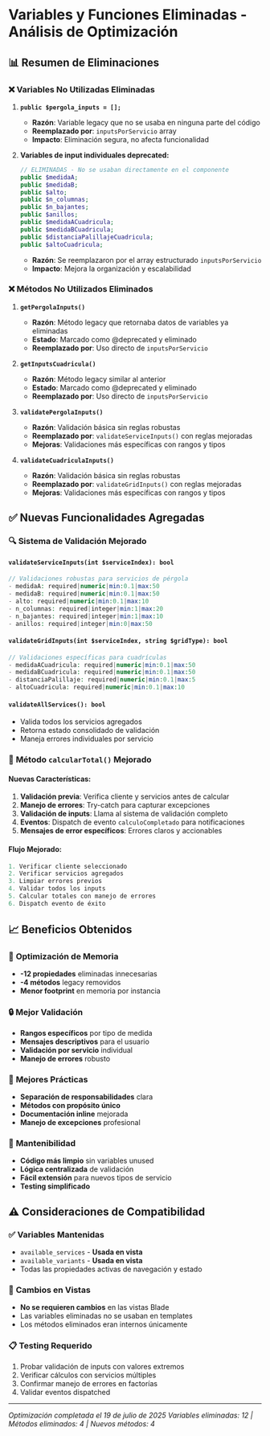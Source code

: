 # Variables y Funciones Eliminadas - Análisis de Optimización

## 📊 **Resumen de Eliminaciones**

### ❌ **Variables No Utilizadas Eliminadas**

1. **`public $pergola_inputs = [];`**
   - **Razón**: Variable legacy que no se usaba en ninguna parte del código
   - **Reemplazado por**: `inputsPorServicio` array
   - **Impacto**: Eliminación segura, no afecta funcionalidad

2. **Variables de input individuales deprecated:**
   ```php
   // ELIMINADAS - No se usaban directamente en el componente
   public $medidaA;
   public $medidaB;
   public $alto;
   public $n_columnas;
   public $n_bajantes;
   public $anillos;
   public $medidaACuadricula;
   public $medidaBCuadricula;
   public $distanciaPalillajeCuadricula;
   public $altoCuadricula;
   ```
   - **Razón**: Se reemplazaron por el array estructurado `inputsPorServicio`
   - **Impacto**: Mejora la organización y escalabilidad

### ❌ **Métodos No Utilizados Eliminados**

1. **`getPergolaInputs()`**
   - **Razón**: Método legacy que retornaba datos de variables ya eliminadas
   - **Estado**: Marcado como @deprecated y eliminado
   - **Reemplazado por**: Uso directo de `inputsPorServicio`

2. **`getInputsCuadricula()`**
   - **Razón**: Método legacy similar al anterior
   - **Estado**: Marcado como @deprecated y eliminado
   - **Reemplazado por**: Uso directo de `inputsPorServicio`

3. **`validatePergolaInputs()`**
   - **Razón**: Validación básica sin reglas robustas
   - **Reemplazado por**: `validateServiceInputs()` con reglas mejoradas
   - **Mejoras**: Validaciones más específicas con rangos y tipos

4. **`validateCuadriculaInputs()`**
   - **Razón**: Validación básica sin reglas robustas
   - **Reemplazado por**: `validateGridInputs()` con reglas mejoradas
   - **Mejoras**: Validaciones más específicas con rangos y tipos

## ✅ **Nuevas Funcionalidades Agregadas**

### 🔍 **Sistema de Validación Mejorado**

#### `validateServiceInputs(int $serviceIndex): bool`
```php
// Validaciones robustas para servicios de pérgola
- medidaA: required|numeric|min:0.1|max:50
- medidaB: required|numeric|min:0.1|max:50  
- alto: required|numeric|min:0.1|max:10
- n_columnas: required|integer|min:1|max:20
- n_bajantes: required|integer|min:1|max:10
- anillos: required|integer|min:0|max:50
```

#### `validateGridInputs(int $serviceIndex, string $gridType): bool`
```php
// Validaciones específicas para cuadrículas
- medidaACuadricula: required|numeric|min:0.1|max:50
- medidaBCuadricula: required|numeric|min:0.1|max:50
- distanciaPalillaje: required|numeric|min:0.1|max:5
- altoCuadricula: required|numeric|min:0.1|max:10
```

#### `validateAllServices(): bool`
- Valida todos los servicios agregados
- Retorna estado consolidado de validación
- Maneja errores individuales por servicio

### 🧮 **Método `calcularTotal()` Mejorado**

#### Nuevas Características:
1. **Validación previa**: Verifica cliente y servicios antes de calcular
2. **Manejo de errores**: Try-catch para capturar excepciones
3. **Validación de inputs**: Llama al sistema de validación completo
4. **Eventos**: Dispatch de evento `calculoCompletado` para notificaciones
5. **Mensajes de error específicos**: Errores claros y accionables

#### Flujo Mejorado:
```php
1. Verificar cliente seleccionado
2. Verificar servicios agregados  
3. Limpiar errores previos
4. Validar todos los inputs
5. Calcular totales con manejo de errores
6. Dispatch evento de éxito
```

## 📈 **Beneficios Obtenidos**

### 🎯 **Optimización de Memoria**
- **-12 propiedades** eliminadas innecesarias
- **-4 métodos** legacy removidos
- **Menor footprint** en memoria por instancia

### 🔒 **Mejor Validación**
- **Rangos específicos** por tipo de medida
- **Mensajes descriptivos** para el usuario
- **Validación por servicio** individual
- **Manejo de errores** robusto

### 🚀 **Mejores Prácticas**
- **Separación de responsabilidades** clara
- **Métodos con propósito único**
- **Documentación inline** mejorada
- **Manejo de excepciones** profesional

### 🔄 **Mantenibilidad**
- **Código más limpio** sin variables unused
- **Lógica centralizada** de validación
- **Fácil extensión** para nuevos tipos de servicio
- **Testing simplificado**

## ⚠️ **Consideraciones de Compatibilidad**

### ✅ **Variables Mantenidas**
- `available_services` - **Usada en vista**
- `available_variants` - **Usada en vista**
- Todas las propiedades activas de navegación y estado

### 🔧 **Cambios en Vistas**
- **No se requieren cambios** en las vistas Blade
- Las variables eliminadas no se usaban en templates
- Los métodos eliminados eran internos únicamente

### 📋 **Testing Requerido**
1. Probar validación de inputs con valores extremos
2. Verificar cálculos con servicios múltiples
3. Confirmar manejo de errores en factorías
4. Validar eventos dispatched

---

*Optimización completada el 19 de julio de 2025*
*Variables eliminadas: 12 | Métodos eliminados: 4 | Nuevos métodos: 4*
